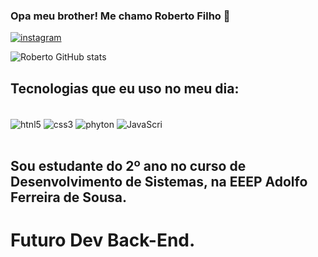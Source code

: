 ### Opa meu brother! Me chamo Roberto Filho 👾
[![instagram](https://img.shields.io/badge/Instagram-E4405F?style=for-the-badge&logo=instagram&logoColor=white)](https://instagram.com/roberto_filho197)

![Roberto GitHub stats](https://github-readme-stats.vercel.app/api?username=RobertoTheDev&show_icons=true&theme=dracula)

## Tecnologias que eu uso no meu dia: 

<div style="display: inline_block"><br/>
 <img align="center" alt="htnl5" src="https://img.shields.io/badge/HTML5-E34F26?style=for-the-badge&logo=html5&logoColor=white"/>
 <img align="center" alt="css3" src="https://img.shields.io/badge/CSS3-1572B6?style=for-the-badge&logo=css3&logoColor=white"/>
 <img align="center" alt="phyton" src="https://img.shields.io/badge/Python-3776AB?style=for-the-badge&logo=python&logoColor=white"/>
 <img align="center" alt="JavaScri" src="https://img.shields.io/badge/JavaScript-323330?style=for-the-badge&logo=javascript&logoColor=F7DF1E"/>
</div><br>

## Sou estudante do 2º ano no curso de Desenvolvimento de Sistemas, na EEEP Adolfo Ferreira de Sousa.

# Futuro Dev Back-End.
